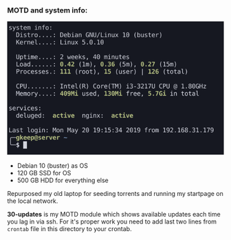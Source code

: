 ### MOTD and system info:
![motd](../screenshots/motdscrot.png)

* Debian 10 (buster) as OS
* 120 GB SSD for OS
* 500 GB HDD for everything else

Repurposed my old laptop for seeding torrents and running my startpage on the local network.

**30-updates** is my MOTD module which shows available updates each time you lag in via ssh.
For it's proper work you need to add last two lines from `crontab` file in this directory to your crontab.
